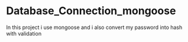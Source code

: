 # Database_Connection_mongoose
In this project i use mongoose and i also convert my password into hash with validation
